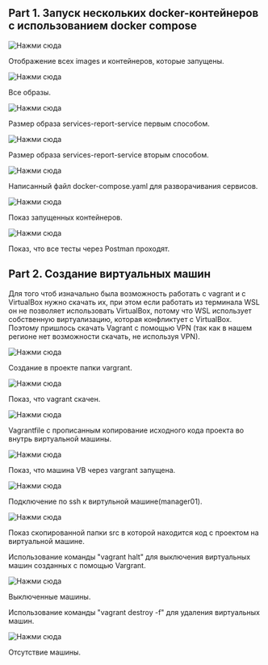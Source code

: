 ## Part 1. Запуск нескольких docker-контейнеров с использованием docker compose

![Нажми сюда](images/1_report.png)

Отображение всех images и контейнеров, которые запущены.

![Нажми сюда](https://disk.yandex.ru/i/sOAkYi31E75Agg)

Все образы.

![Нажми сюда](https://disk.yandex.ru/i/PYnBKphYVxXZXw)

Размер образа services-report-service первым способом.

![Нажми сюда](images/4_report.png)

Размер образа services-report-service вторым способом.

![Нажми сюда](https://disk.yandex.ru/i/Ic6ouUybup2uRQ)

Написанный файл docker-compose.yaml для разворачивания сервисов.

![Нажми сюда](https://disk.yandex.ru/i/ZZPXyxX4QvHiNQ)

Показ запущенных контейнеров.

![Нажми сюда](images/7_report.png)

Показ, что все тесты через Postman проходят. 

## Part 2. Создание виртуальных машин

Для того чтоб изначально была возможность работать с vagrant и с VirtualBox нужно скачать их, при этом если работать из терминала WSL он не позволяет использовать VirtualBox, потому что WSL использует собственную виртуализацию, которая конфликтует с VirtualBox. Поэтому пришлось скачать Vagrant с помощью VPN (так как в нашем регионе нет возможности скачать, не используя VPN).

![Нажми сюда](images/8_report.png)

Создание в проекте папки vargrant.

![Нажми сюда](https://disk.yandex.ru/i/oNkz85Kgle0S2Q)

Показ, что vagrant скачен.

![Нажми сюда](https://disk.yandex.ru/i/iEulnkOwZ___8Q)

Vagrantfile c прописанным копирование исходного кода проекта во внутрь виртуальной машины.

![Нажми сюда](https://disk.yandex.ru/i/ArJD2Up328AjhQ)

Показ, что машина VB через vargrant запущена. 

![Нажми сюда](images/12_report.png)

Подключение по ssh к виртульной машине(manager01).

![Нажми сюда](images/13_report.png)

Показ скопированной папки src в которой находится код с проектом на виртуальной машине. 

Использование команды "vagrant halt" для выключения виртуальных машин созданных с помощью Vargrant.

![Нажми сюда](images/14_report.png)

Выключенные машины.

Использование команды "vagrant destroy -f" для удаления виртуальных машин.

![Нажми сюда](https://disk.yandex.ru/i/grca747HXPSE9g)

Отсутствие машины.